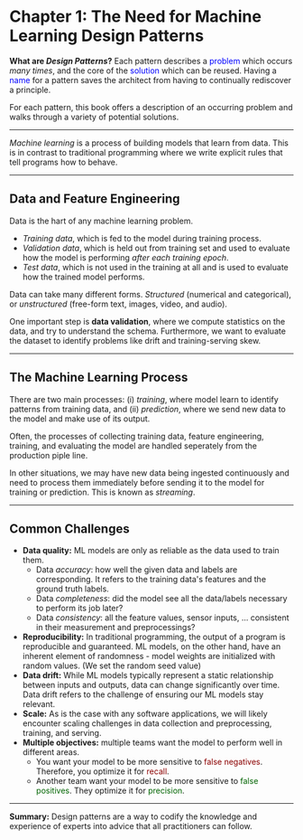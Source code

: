 # Chapter 1: The Need for Machine Learning Design Patterns

**What are _Design Patterns_?** Each pattern describes a <span style="color:blue">problem</span> which occurs _many times_, and the core of the <span style="color:blue">solution</span> which can be reused. Having a <span style="color:blue">name</span> for a pattern saves the architect from having to continually rediscover a principle.

For each pattern, this book offers a description of an occurring problem and walks through a variety of potential solutions.

---

_Machine learning_ is a process of building models that learn from data. This is in contrast to traditional programming where we write explicit rules that tell programs how to behave.

---

## Data and Feature Engineering

Data is the hart of any machine learning problem.

* _Training data_, which is fed to the model during training process.
* _Validation data_, which is held out from training set and used to evaluate how the model is performing _after each training epoch_.
* _Test data_, which is not used in the training at all and is used to evaluate how the trained model performs.

Data can take many different forms. _Structured_ (numerical and categorical), or _unstructured_ (free-form text, images, video, and audio).

One important step is **data validation**, where we compute statistics on the data, and try to understand the schema. Furthermore, we want to evaluate the dataset to identify problems like drift and training-serving skew.

---

## The Machine Learning Process

There are two main processes: (i) _training_, where model learn to identify patterns from training data, and (ii) _prediction_, where we send new data to the model and make use of its output.

Often, the processes of collecting training data, feature engineering, training, and evaluating the model are handled seperately from the production piple line.

In other situations, we may have new data being ingested continuously and need to process them immediately before sending it to the model for training or prediction. This is known as _streaming_.

---

## Common Challenges

* **Data quality:** ML models are only as reliable as the data used to train them.
  * Data _accuracy_: how well the given data and labels are corresponding. It refers to the training data's features and the ground truth labels.
  * Data _completeness_: did the model see all the data/labels necessary to perform its job later?
  * Data _consistency_: all the feature values, sensor inputs, ... consistent in their measurement and preprocessings?
* **Reproducibility:** In traditional programming, the output of a program is reproducible and guaranteed. ML models, on the other hand, have an inherent element of randomness - model weights are initialized with random values. (We set the random seed value)
* **Data drift:** While ML models typically represent a static relationship between inputs and outputs, data can change significantly over time. Data drift refers to the challenge of ensuring our ML models stay relevant.
* **Scale:** As is the case with any software applications, we will likely encounter scaling challenges in data collection and preprocessing, training, and serving.
* **Multiple objectives:** multiple teams want the model to perform well in different areas.
  * You want your model to be more sensitive to <span style="color:darkred">false negatives</span>. Therefore, you optimize it for <span style="color:darkred">recall</span>.
  * Another team want your model to be more sensitive to <span style="color:darkgreen">false positives</span>. They optimize it for <span style="color:darkgreen">precision</span>.

---

**Summary:** Design patterns are a way to codify the knowledge and experience of experts into advice that all practitioners can follow.
